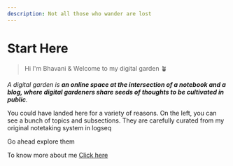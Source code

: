 ```yaml
---
description: Not all those who wander are lost
---
```


# Start Here

> Hi I'm Bhavani & Welcome to my digital garden 🪴

_A digital garden is **an online space at the intersection of a notebook and a blog, where digital gardeners share seeds of thoughts to be cultivated in public**._

You could have landed here for a variety of reasons. On the left, you can see a bunch of topics and subsections. They are carefully curated from my original notetaking system in logseq



Go ahead explore them

To know more about me [Click here](start-here/about-me.md)



